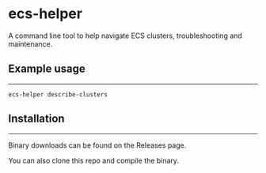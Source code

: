 # ecs-helper
A command line tool to help navigate ECS clusters, troubleshooting and maintenance.


## Example usage
* * *

```
ecs-helper describe-clusters
```



## Installation
* * *

Binary downloads can be found on the Releases page.

You can also clone this repo and compile the binary.
